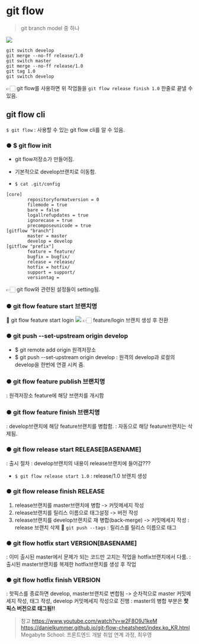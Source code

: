 # git flow

> git branch model 중 하나

![](https://velog.velcdn.com/images/zooyaho/post/16d0c110-dd9a-433d-8d6a-7baf6afe38d6/image.png)

```
git switch develop
git merge --no-ff release/1.0
git switch master
git merge --no-ff release/1.0
git tag 1.0
git switch develop
```

👉🏻 git flow를 사용하면 위 작업들을 `git flow release finish 1.0` 한줄로 끝낼 수 있음.

## git flow cli

`$ git flow` : 사용할 수 있는 git flow cli를 알 수 있음.

### ● $ git flow init

>

- git flow저장소가 만들어짐.
- 기본적으로 develop브랜치로 이동함.

- `$ cat .git/config`

```
[core]
        repositoryformatversion = 0
        filemode = true
        bare = false
        logallrefupdates = true
        ignorecase = true
        precomposeunicode = true
[gitflow "branch"]
        master = master
        develop = develop
[gitflow "prefix"]
        feature = feature/
        bugfix = bugfix/
        release = release/
        hotfix = hotfix/
        support = support/
        versiontag =
```

👉🏻 git flow와 관련된 설정들이 setting됨.

### ● git flow feature start 브랜치명

👾 git flow feature start login
![](https://velog.velcdn.com/images/zooyaho/post/f123111f-d14f-420c-80ba-06a9d604ef4b/image.png)
👉🏻 feature/login 브랜치 생성 후 전환

### ● git push --set-upstream origin develop

- $ git remote add origin 원격저장소
- $ git push --set-upstream origin develop
  : 원격의 develop과 로컬의 develop을 한번에 연결 시켜 줌.

### ● git flow feature publish 브랜치명

: 원격저장소 feature에 해당 브랜치를 개시함

### ● git flow feature finish 브랜치명

: develop브랜치에 해당 feature브랜치를 병합함.
: 자동으로 해당 feature브랜치는 삭제됨.

### ● git flow release start RELEASE[BASENAME]

: 출시 절차
: develop브랜치의 내용이 release브랜치에 들어감???

- `$ git flow release start 1.0` : release/1.0 브랜치 생성

### ● git flow release finish RELEASE

1. release브랜치를 master브랜치에 병합 -> 커밋메세지 작성
2. release브랜치를 릴리스 이름으로 태그설정 -> 버전 작성
3. release브랜치를 develop브랜치로 재 병합(back-merge) -> 커밋메세지 작성
   : release 브랜치 삭제
   📎 `git push --tags` : 릴리스를 릴리스 이름으로 태그

### ● git flow hotfix start VERSION[BASENAME]

: 이미 출시된 master에서 문제가 되는 코드만 고치는 작업을 hotfix브랜치에서 다룸.
: 출시된 master브랜치를 복제한 hotfix브랜치를 생성 후 작업

### ● git flow hotfix finish VERSION

: 핫픽스를 종료하면 develop, master브랜치로 변합됨 -> 순차적으로 master 커밋메세지 작성, 태그 작성, develop 커밋메세지 작성으로 진행
: master의 병합 부분은 **핫픽스 버전으로 태그됨!!**

> 참고
> https://www.youtube.com/watch?v=w2F8O9J1keM
> https://danielkummer.github.io/git-flow-cheatsheet/index.ko_KR.html
> Megabyte School: 프론트엔드 개발 취업 연계 과정, 최우영
